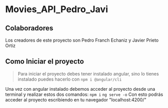 # Movies_API_Pedro_Javi
## Colaboradores
Los creadores de este proyecto son Pedro Franch Echaniz y Javier Prieto Ortiz
## Como Iniciar el proyecto
> Para iniciar el proyecto debes tener instalado angular, sino lo tienes instalado puedes hacerlo con `npm i @angular/cli`

Una vez con angular instalado debemos acceder al proyecto desde una terminal y realizar estos dos comandos:
`npm i`
`ng serve -o`
Con esto podrás acceder al proyecto escribiendo en tu navegador "localhost:4200/"
